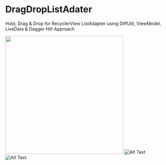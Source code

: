 # DragDropListAdater
Hold, Drag & Drop for RecyclerView ListAdapter using DiffUtil, ViewModel, LiveData & Dagger Hilt Approach

<img src="https://github.com/MortezaNedaei/DragListAdater/blob/master/art/screenshot.jpg" width="370"> ![Alt Text](https://github.com/MortezaNedaei/DragListAdater/blob/master/art/screen.gif) ![Alt Text](https://github.com/MortezaNedaei/DragListAdater/blob/master/art/animation.gif)

